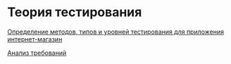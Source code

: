 
# Теория тестирования

[Определение методов, типов и уровней тестирования для приложения интернет-магазин](https://docs.google.com/spreadsheets/d/1VofAgbdCUoCs38WrzoYxqOsLuEVyIjoGmKA3SpsLpEA/edit?usp=sharing)

[Анализ требований](https://docs.google.com/spreadsheets/d/12qq0EkJVAJXk8jBcZn318Tkn4KcifCNxVV7sp-afCOI/edit?usp=sharing)
